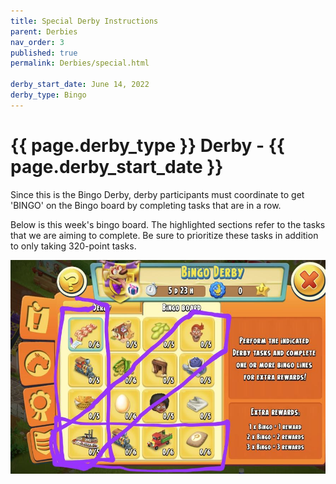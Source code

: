 ```yaml
---
title: Special Derby Instructions
parent: Derbies
nav_order: 3
published: true
permalink: Derbies/special.html

derby_start_date: June 14, 2022
derby_type: Bingo
---
```


# {{ page.derby_type }} Derby - {{ page.derby_start_date }}

Since this is the Bingo Derby, derby participants must coordinate to get 'BINGO' on the Bingo board by completing tasks that are in a row.

Below is this week's bingo board.  The highlighted sections refer to the tasks that we are aiming to complete.  Be sure to prioritize these tasks in addition to only taking 320-point tasks.

![Bingo Board](/assets/bingo_derby.jpg)
